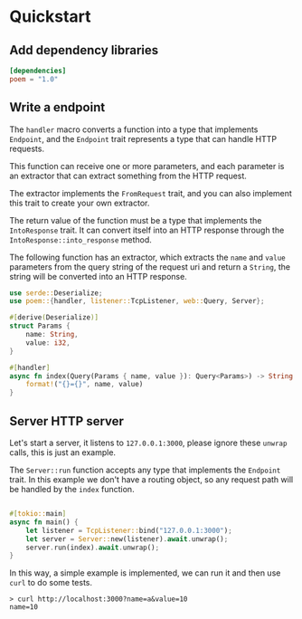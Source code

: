 # Quickstart

## Add dependency libraries

```toml
[dependencies]
poem = "1.0"
```

## Write a endpoint

The `handler` macro converts a function into a type that implements `Endpoint`, and the `Endpoint` trait represents
a type that can handle HTTP requests.

This function can receive one or more parameters, and each parameter is an extractor that can extract something from
the HTTP request.

The extractor implements the `FromRequest` trait, and you can also implement this trait to create your own extractor.

The return value of the function must be a type that implements the `IntoResponse` trait. It can convert itself into an
HTTP response through the `IntoResponse::into_response` method.

The following function has an extractor, which extracts the `name` and `value` parameters from the query string of the 
request uri and return a `String`, the string will be converted into an HTTP response.

```rust
use serde::Deserialize;
use poem::{handler, listener::TcpListener, web::Query, Server};

#[derive(Deserialize)]
struct Params {
    name: String,
    value: i32,
}

#[handler]
async fn index(Query(Params { name, value }): Query<Params>) -> String {
    format!("{}={}", name, value)
}
```

## Server HTTP server

Let's start a server, it listens to `127.0.0.1:3000`, please ignore these `unwrap` calls, this is just an example.

The `Server::run` function accepts any type that implements the `Endpoint` trait. In this example we don't have a 
routing object, so any request path will be handled by the `index` function.

```rust

#[tokio::main]
async fn main() {
    let listener = TcpListener::bind("127.0.0.1:3000");
    let server = Server::new(listener).await.unwrap();
    server.run(index).await.unwrap();
}
```

In this way, a simple example is implemented, we can run it and then use `curl` to do some tests.

```shell
> curl http://localhost:3000?name=a&value=10
name=10
```
